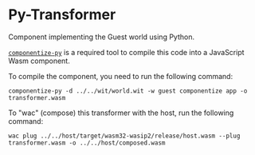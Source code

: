 # Py-Transformer

Component implementing the Guest world using Python.

[`componentize-py`](https://github.com/bytecodealliance/componentize-py#getting-started) is a required tool to compile this code into a JavaScript Wasm component.

To compile the component, you need to run the following command:

```shell
componentize-py -d ../../wit/world.wit -w guest componentize app -o transformer.wasm
```

To "wac" (compose) this transformer with the host, run the following command:

```shell
wac plug ../../host/target/wasm32-wasip2/release/host.wasm --plug transformer.wasm -o ../../host/composed.wasm
```
